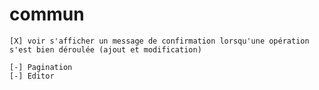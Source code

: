 # commun

    [X] voir s'afficher un message de confirmation lorsqu'une opération s'est bien déroulée (ajout et modification)

    [-] Pagination
    [-] Editor


